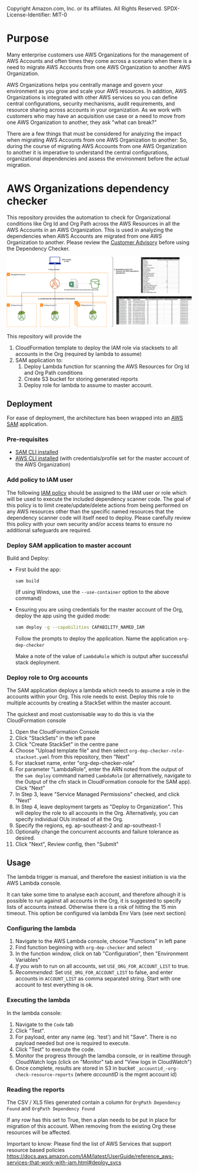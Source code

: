 Copyright Amazon.com, Inc. or its affiliates. All Rights Reserved.
SPDX-License-Identifier: MIT-0

# Purpose
Many enterprise customers use AWS Organizations for the management of AWS Accounts and often times they come across a scenario when there is a need to migrate AWS Accounts from one AWS Organization to another AWS Organization.

AWS Organizations helps you centrally manage and govern your environment as you grow and scale your AWS resources. In addition, AWS Organizations is integrated with other AWS services so you can define central configurations, security mechanisms, audit requirements, and resource sharing across accounts in your organization. As we work with customers who may have an acquisition use case or a need to move from one AWS Organization to another, they ask "what can break?"

There are a few things that must be considered for analyzing the impact when migrating AWS Accounts from one AWS Organization to another: So, during the course of migrating AWS Accounts from one AWS Organization to another it is imperative to understand the central configurations, organizational dependencies and assess the environment before the actual migration.

# AWS Organizations dependency checker

This repository provides the automation to check for Organizational conditions like Org Id and Org Path across the AWS Resources in all the AWS Accounts in an AWS Organization. This is used in analyzing the dependencies when AWS Accounts are migrated from one AWS Organization to another. Please review the [Customer Advisory](Customer_advisory.md) before using the Dependency Checker.


![image info](./media/archdiag.jpg)

This repository will provide the 
1. CloudFormation template to deploy the IAM role via stacksets to all accounts in the Org (required by lambda to assume)
2. SAM application to:
    1. Deploy Lambda function for scanning the AWS Resources for Org Id and Org Path conditions
    2. Create S3 bucket for storing generated reports
    3. Deploy role for lambda to assume to master account.

## Deployment

For ease of deployment, the architecture has been wrapped into an [AWS SAM](https://docs.aws.amazon.com/serverless-application-model/latest/developerguide/serverless-getting-started.html) application.

### Pre-requisites

* [SAM CLI installed](https://docs.aws.amazon.com/serverless-application-model/latest/developerguide/serverless-sam-cli-install.html)
* [AWS CLI installed](https://docs.aws.amazon.com/cli/latest/userguide/install-cliv2.html) (with credentials/profile set for the master account of the AWS Organization)

### Add policy to IAM user

The following [IAM policy](IAM_Policy.json) should be assigned to the IAM user or role which will be used to execute the included dependency scanner code. The goal of this policy is to limit create/update/delete actions from being performed on any AWS resources other than the specific named resources that the dependency scanner code will itself need to deploy. Please carefully review this policy with your own security and/or access teams to ensure no additional safeguards are required.

### Deploy SAM application to master account

Build and Deploy:
- First build the app: 
  ```
  sam build
  ```
  (if using Windows, use the `--use-container` option to the above command)

- Ensuring you are using credentials for the master account of the Org, deploy the app using the guided mode: 
  ```bash
  sam deploy -g --capabilities CAPABILITY_NAMED_IAM
  ```
    Follow the prompts to deploy the application. Name the application `org-dep-checker`

    Make a note of the value of `LambdaRole` which is output after successful stack deployment.

### Deploy role to Org accounts

The SAM application deploys a lambda which needs to assume a role in the accounts within your Org. This role needs to exist. Deploy this role to multiple accounts by creating a StackSet within the master account.

The quickest and most customisable way to do this is via the CloudFormation console

1. Open the CloudFormation Console
1. Click "StackSets" in the left pane
1. Click "Create StackSet" in the centre pane
1. Choose "Upload template file" and then select `org-dep-checker-role-stackset.yaml` from this repository, then "Next"
1. For stackset name, enter "org-dep-checker-role" 
1. For parameter "LambdaRole", enter the ARN noted from the output of the `sam deploy` command named `LambdaRole` (or alternatively, navigate to the Output of the cfn stack in CloudFormation console for the SAM app). Click "Next"
1. In Step 3, leave "Service Managed Permissions" checked, and click "Next"
1. In Step 4, leave deployment targets as "Deploy to Organization". This will deploy the role to all accounts in the Org. Alternatively, you can specify individual OUs instead of all the Org.
1. Specify the regions, eg. ap-southeast-2 and ap-southeast-1
1. Optionally change the concurrent accounts and failure tolerance as desired.
1. Click "Next", Review config, then "Submit"

## Usage

The lambda trigger is manual, and therefore the easiest initiation is via the AWS Lambda console.

It can take some time to analyse each account, and therefore alhough it is possible to run against all accounts in the Org, it is suggested to specify lists of accounts instead. Otherwise there is a risk of hitting the 15 min timeout. This option be configured via lambda Env Vars (see next section)

### Configuring the lambda

1. Navigate to the AWS Lambda console, choose "Functions" in left pane 
1. Find function beginning with `org-dep-checker` and select
1. In the function window, click on tab "Configuration", then "Environment Variables"
1. *If you wish* to run on all accounts, set `USE_ORG_FOR_ACCOUNT_LIST` to true. 
1. *Recommended:* Set `USE_ORG_FOR_ACCOUNT_LIST` to false, and enter accounts in `ACCOUNT_LIST` as comma separated string. Start with one account to test everything is ok.

### Executing the lambda

In the lambda console:
1. Navigate to the `Code` tab
1. Click "Test". 
1. For payload, enter any name (eg. 'test') and hit "Save". There is no payload needed but one is required to execute.
1. Click "Test" to execute the code.
1. Monitor the progress through the lamdba console, or in realtime through CloudWatch logs (click on "Monitor" tab and "View logs in CloudWatch")
1. Once complete, results are stored in S3 in bucket `_accountid_-org-check-resource-reports` (where _accountID_ is the mgmt account id)

### Reading the reports

The CSV / XLS files generated contain a column for `OrgPath Dependency Found` and `OrgPath Dependency Found`

If any row has this set to True, then a plan needs to be put in place for migration of this account. When removing from the existing Org these resources will be affected.

Important to know: Please find the list of AWS Services that support resource based policies https://docs.aws.amazon.com/IAM/latest/UserGuide/reference_aws-services-that-work-with-iam.html#deploy_svcs 
